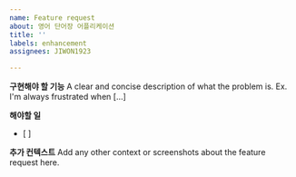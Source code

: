 ```yaml
---
name: Feature request
about: 영어 단어장 어플리케이션
title: ''
labels: enhancement
assignees: JIWON1923

---
```


**구현해야 할 기능**
A clear and concise description of what the problem is. Ex. I'm always frustrated when [...]

**해야할 일**
- [ ]

**추가 컨텍스트**
Add any other context or screenshots about the feature request here.
